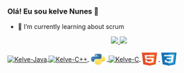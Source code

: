 ### Olá! Eu sou kelve Nunes 👋




- 🌱 I’m currently learning about scrum

<div align="center">
  <a href="https://github.com/KelveNunes">
  <img height="180em" src="https://github-readme-stats.vercel.app/api?username=KelveNunes&show_icons=true&theme=dark&include_all_commits=true&count_private=true"/>
  <img height="180em" src="https://github-readme-stats.vercel.app/api/top-langs/?username=KelveNunes&layout=compact&langs_count=7&theme=dark"/>
</div>
<div style="display: inline_block"><br>
  <img align="center" alt="Kelve-Java" height="30" width="40" src="https://cdn.jsdelivr.net/gh/devicons/devicon/icons/java/java-original.svg">
  <img align="center" alt="Kelve-C++" height="30" width="40" src="https://cdn.worldvectorlogo.com/logos/c.svg">
  <img align="center" alt="kelve-Python" height="30" width="40" src="https://raw.githubusercontent.com/devicons/devicon/master/icons/python/python-original.svg">
  <img align="center" alt="Kelve-C" height="30" width="40" src="https://icon-icons.com/downloadimage.php?id=135457&root=2248/SVG/&file=language_c_icon_135457.svg">
  <img align="center" alt="Kelve-HTML" height="30" width="40" src="https://raw.githubusercontent.com/devicons/devicon/master/icons/html5/html5-original.svg">
  <img align="center" alt="Rafa-CSS" height="30" width="40" src="https://raw.githubusercontent.com/devicons/devicon/master/icons/css3/css3-original.svg">
  
</div>
  
  ##
  



